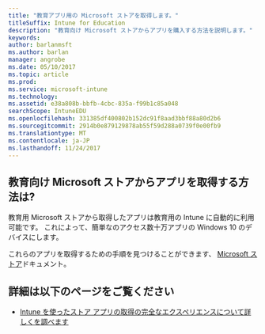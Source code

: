 ```yaml
---
title: "教育アプリ用の Microsoft ストアを取得します。"
titleSuffix: Intune for Education
description: "教育向け Microsoft ストアからアプリを購入する方法を説明します。"
keywords: 
author: barlanmsft
ms.author: barlan
manager: angrobe
ms.date: 05/10/2017
ms.topic: article
ms.prod: 
ms.service: microsoft-intune
ms.technology: 
ms.assetid: e38a808b-bbfb-4cbc-835a-f99b1c85a048
searchScope: IntuneEDU
ms.openlocfilehash: 331385df400802b152dc91f8aad3bbf88a80d2b6
ms.sourcegitcommit: 2914b0e879129878ab55f59d288a0739f0e00fb9
ms.translationtype: MT
ms.contentlocale: ja-JP
ms.lasthandoff: 11/24/2017
---
```

## <a name="how-do-i-acquire-apps-from-the-microsoft-store-for-education"></a>教育向け Microsoft ストアからアプリを取得する方法は?

教育用 Microsoft ストアから取得したアプリは教育用の Intune に自動的に利用可能です。 これによって、簡単なのアクセス数十万アプリの Windows 10 のデバイスにします。

これらのアプリを取得するための手順を見つけることができます、 [Microsoft ストア](https://docs.microsoft.com/microsoft-store/acquire-apps-windows-store-for-business#acquire-apps)ドキュメント。

## <a name="find-out-more"></a>詳細は以下のページをご覧ください

- [Intune を使ったストア アプリの取得の完全なエクスペリエンスについて詳しくを調べます](https://docs.microsoft.com/intune/deploy-use/manage-apps-you-purchased-from-the-windows-store-for-business-with-microsoft-intune)
